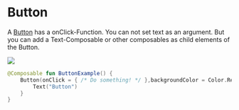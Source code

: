# Button
A [Button](https://developer.android.com/reference/kotlin/androidx/ui/material/package-summary#button) has a onClick-Function. You can not set text as an argument. But you can add a Text-Composable  or other composables as child elements of the Button.

<p align="left">
  <img src ="../../images/buttonExample.png"  />
</p>

```kotlin
@Composable fun ButtonExample() {
    Button(onClick = { /* Do something! */ },backgroundColor = Color.Red) {
        Text("Button")
    }
}
```

